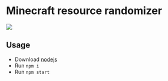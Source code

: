 # Minecraft resource randomizer

![](https://user-images.githubusercontent.com/81181783/187198006-9f92484f-a419-48c4-90a6-d687fff17912.png)

## Usage

- Download [nodejs](https://nodejs.org/)
- Run `npm i`
- Run `npm start`
